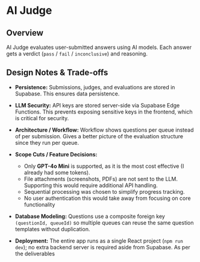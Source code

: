 # AI Judge

## Overview
AI Judge evaluates user-submitted answers using AI models. Each answer gets a verdict (`pass` / `fail` / `inconclusive`) and reasoning.

## Design Notes & Trade-offs

- **Persistence:** Submissions, judges, and evaluations are stored in Supabase. This ensures data persistence.

- **LLM Security:** API keys are stored server-side via Supabase Edge Functions. This prevents exposing sensitive keys in the frontend, which is critical for security.

- **Architecture / Workflow:** Workflow shows questions per queue instead of per submission. Gives a better picture of the evaluation structure since they run per queue.

- **Scope Cuts / Feature Decisions:**  
  - Only **GPT-4o Mini** is supported, as it is the most cost effective (I already had some tokens).  
  - File attachments (screenshots, PDFs) are not sent to the LLM. Supporting this would require additional API handling.  
  - Sequential processing was chosen to simplify progress tracking.
  - No user authentication this would take away from focusing on core functionality 

- **Database Modeling:** Questions use a composite foreign key `(questionId, queueId)` so multiple queues can reuse the same question templates without duplication.

- **Deployment:** The entire app runs as a single React project (`npm run dev`); no extra backend server is required aside from Supabase. As per the deliverables
